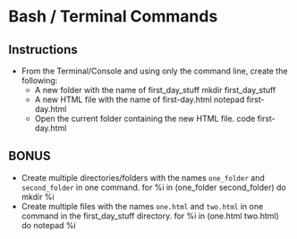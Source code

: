 # Bash / Terminal Commands

## Instructions

- From the Terminal/Console and using only the command line, create the following:
  - A new folder with the name of first_day_stuff
    mkdir first_day_stuff
  - A new HTML file with the name of first-day.html
    notepad first-day.html
  - Open the current folder containing the new HTML file.
    code first-day.html

## BONUS

- Create multiple directories/folders with the names `one_folder` and `second_folder` in one command.
  for %i in (one_folder second_folder) do mkdir %i
- Create multiple files with the names `one.html` and `two.html` in one command in the first_day_stuff directory.
  for %i in (one.html two.html) do notepad %i
